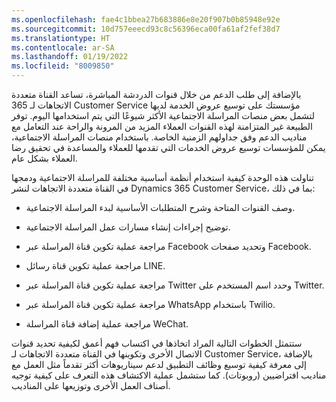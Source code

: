 ```yaml
---
ms.openlocfilehash: fae4c1bbea27b683886e8e20f907b0b85948e92e
ms.sourcegitcommit: 10d757eeecd93c8c56396eca00fa61af2fef38d7
ms.translationtype: HT
ms.contentlocale: ar-SA
ms.lasthandoff: 01/19/2022
ms.locfileid: "8009850"
---
```

بالإضافة إلى طلب الدعم من خلال قنوات الدردشة المباشرة، تساعد القناة متعددة الاتجاهات لـ 365 Customer Service مؤسستك على توسيع عروض الخدمة لديها لتشمل بعض منصات المراسلة الاجتماعية الأكثر شيوعًا التي يتم استخدامها اليوم. توفر الطبيعة غير المتزامنة لهذه القنوات العملاء المزيد من المرونة والراحة عند التعامل مع مناديب الدعم وفق جداولهم الزمنية الخاصة. باستخدام منصات المراسلة الاجتماعية، يمكن للمؤسسات توسيع عروض الخدمات التي تقدمها للعملاء والمساعدة في تحقيق رضا العملاء بشكل عام.

تناولت هذه الوحدة كيفية استخدام أنظمة أساسية مختلفة للمراسلة الاجتماعية ودمجها في القناة متعددة الاتجاهات لنشر Dynamics 365 Customer Service، بما في ذلك:

- وصف القنوات المتاحة وشرح المتطلبات الأساسية لبدء المراسلة الاجتماعية.

- توضيح إجراءات إنشاء مسارات عمل المراسلة الاجتماعية.

- مراجعة عملية تكوين قناة المراسلة عبر Facebook وتحديد صفحات Facebook.

- مراجعة عملية تكوين قناة رسائل LINE.

- مراجعة عملية تكوين قناة المراسلة عبر Twitter وحدد اسم المستخدم على Twitter.

- مراجعة عملية تكوين قناة المراسلة عبر WhatsApp باستخدام Twilio.

- مراجعة عملية إضافة قناة المراسلة WeChat.

ستتمثل الخطوات التالية المراد اتخاذها في اكتساب فهم أعمق لكيفية تحديد قنوات الاتصال الأخرى وتكوينها في القناة متعددة الاتجاهات لـ Customer Service، بالإضافة إلى معرفة كيفية توسيع وظائف التطبيق لدعم سيناريوهات أكثر تقدماً مثل العمل مع مناديب افتراضيين (روبوتات). كما ستشمل عملية الاكتشاف هذه التعرف على كيفية توجيه أصناف العمل الأخرى وتوزيعها على المناديب.
